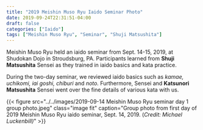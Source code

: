 ```yaml
---
title: "2019 Meishin Muso Ryu Iaido Seminar Photo"
date: 2019-09-24T22:31:51-04:00
draft: false
categories: ["Iaido"]
tags: ["Meishin Muso Ryu", "Seminar", "Shuji Matsushita"]
---
```

Meishin Muso Ryu held an iaido seminar from Sept. 14-15, 2019, at Shudokan Dojo in Stroudsburg, PA. Participants learned from **Shuji Matsushita** Sensei as they trained in iaido basics and kata practice.

<!--more-->
During the two-day seminar, we reviewed iaido basics such as *kamae,* *uchikomi,* *iai goshi,* *chiburi* and *noto.* Furthermore, Sensei and **Katsunori Matsushita** Sensei went over the fine details of various kata with us.

{{< figure src="../../images/2019-09-14 Meishin Muso Ryu seminar day 1 group photo.jpeg" class="image fit" caption="Group photo from first day of 2019 Meishin Muso Ryu iaido seminar, Sept. 14, 2019. (<em>Credit: Michael Luckenbill)</em>" >}}
